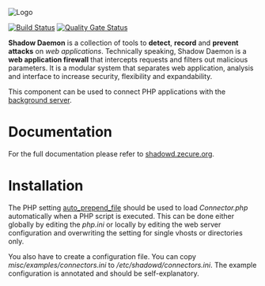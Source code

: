 ![Logo](http://shadowd.zecure.org/img/logo_small.png)

[![Build Status](https://travis-ci.org/zecure/shadowd_php.svg)](https://travis-ci.org/zecure/shadowd_php)
[![Quality Gate Status](https://sonarcloud.io/api/project_badges/measure?project=zecure_shadowd_php&metric=alert_status)](https://sonarcloud.io/dashboard?id=zecure_shadowd_php)

**Shadow Daemon** is a collection of tools to **detect**, **record** and **prevent** **attacks** on *web applications*.
Technically speaking, Shadow Daemon is a **web application firewall** that intercepts requests and filters out malicious parameters.
It is a modular system that separates web application, analysis and interface to increase security, flexibility and expandability.

This component can be used to connect PHP applications with the [background server](https://github.com/zecure/shadowd).

# Documentation
For the full documentation please refer to [shadowd.zecure.org](https://shadowd.zecure.org/).

# Installation
The PHP setting [auto_prepend_file](http://php.net/manual/en/ini.core.php#ini.auto-prepend-file) should be used to load *Connector.php* automatically when a PHP script is executed.
This can be done either globally by editing the *php.ini* or locally by editing the web server configuration and overwriting the setting for single vhosts or directories only.

You also have to create a configuration file. You can copy *misc/examples/connectors.ini* to */etc/shadowd/connectors.ini*. The example configuration is annotated and should be self-explanatory.

